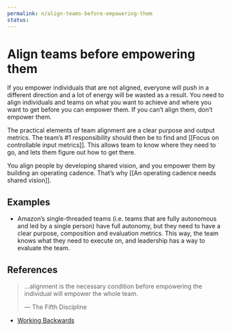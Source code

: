 ```yaml
---
permalink: n/align-teams-before-empowering-them
status: 
---
```

# Align teams before empowering them

If you empower individuals that are not aligned, everyone will push in a different direction and a lot of energy will be wasted as a result. You need to align individuals and teams on what you want to achieve and where you want to get before you can empower them. If you can’t align them, don’t empower them.

The practical elements of team alignment are a clear purpose and output metrics. The team’s #1 responsibility should then be to find and [[Focus on controllable input metrics]]. This allows team to know where they need to go, and lets them figure out how to get there.

You align people by developing shared vision, and you empower them by building an operating cadence. That’s why [[An operating cadence needs shared vision]].

## Examples

- Amazon’s single-threaded teams (i.e. teams that are fully autonomous and led by a single person) have full autonomy, but they need to have a clear purpose, composition and evaluation metrics. This way, the team knows what they need to execute on, and leadership has a way to evaluate the team.

## References

> ...alignment is the necessary condition before empowering the individual will empower the whole team.
>
> — The Fifth Discipline

- [Working Backwards](https://commoncog.com/blog/working-backwards/?utm_source=pocket_mylist)
